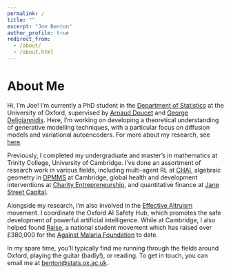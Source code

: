 ```yaml
---
permalink: /
title: ""
excerpt: "Joe Benton"
author_profile: true
redirect_from: 
  - /about/
  - /about.html
---
```


# About Me

Hi, I’m Joe! I’m currently a PhD student in the [Department of Statistics](https://www.stats.ox.ac.uk/) at the University of Oxford, supervised by [Arnaud Doucet](https://www.stats.ox.ac.uk/~doucet/) and [George Deligiannidis](https://www.stats.ox.ac.uk/~deligian/). Here, I’m working on developing a theoretical understanding of generative modelling techniques, with a particular focus on diffusion models and variational autoencoders. For more about my research, see [here](https://joejbenton.com/research/).

Previously, I completed my undergraduate and master’s in mathematics at Trinity College, University of Cambridge. I’ve done an assortment of research work in various fields, including multi-agent RL at [CHAI](https://humancompatible.ai/), algebraic geometry in [DPMMS](https://www.dpmms.cam.ac.uk/) at Cambridge, global health and development interventions at [Charity Entrepreneurship](https://www.charityentrepreneurship.com/), and quantitative finance at [Jane Street Capital](https://www.janestreet.com/).

Alongside my research, I’m also involved in the [Effective Altruism](https://www.effectivealtruism.org/) movement. I coordinate the Oxford AI Safety Hub, which promotes the safe development of powerful artificial intelligence. While at Cambridge, I also helped found [Raise](https://www.joinraise.org/), a national student movement which has raised over £380,000 for the [Against Malaria Foundation](https://www.againstmalaria.com/) to date.

In my spare time, you'll typically find me running through the fields around Oxford, playing the guitar (badly!), or reading. To get in touch, you can email me at [benton@stats.ox.ac.uk](mailto@benton@stats.ox.ac.uk).
